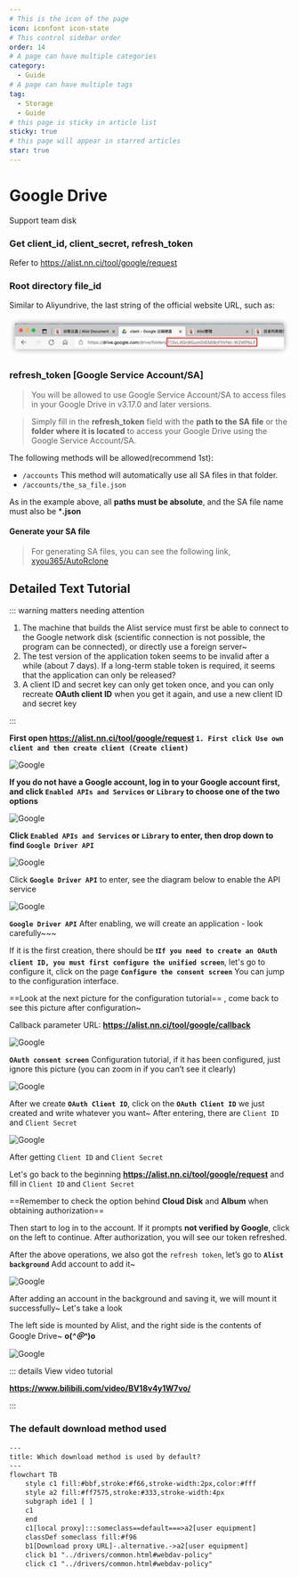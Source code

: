 ```yaml
---
# This is the icon of the page
icon: iconfont icon-state
# This control sidebar order
order: 14
# A page can have multiple categories
category:
  - Guide
# A page can have multiple tags
tag:
  - Storage
  - Guide
# this page is sticky in article list
sticky: true
# this page will appear in starred articles
star: true
---
```


# Google Drive

Support team disk
### **Get client_id, client_secret, refresh_token**
Refer to https://alist.nn.ci/tool/google/request

### **Root directory file_id**
Similar to Aliyundrive, the last string of the official website URL, such as:

![google](/img/drivers/googledrive.png)

### **refresh_token [Google Service Account/SA]**
> You will be allowed to use Google Service Account/SA to access files in your Google Drive in v3.17.0 and later versions. 

> Simply fill in the **refresh_token** field with the **path to the SA file** or the **folder where it is located** to access your Google Drive using the Google Service Account/SA.

The following methods will be allowed(recommend 1st):
  - `/accounts` This method will automatically use all SA files in that folder. 
  - `/accounts/the_sa_file.json` 

As in the example above, all **paths must be absolute**, and the SA file name must also be ***.json** 

#### **Generate your SA file**
> For generating SA files, you can see the following link, [xyou365/AutoRclone](https://github.com/xyou365/AutoRclone/blob/master/Readme.md "AutoRclone")

## **Detailed Text Tutorial**

::: warning matters needing attention

1. The machine that builds the Alist service must first be able to connect to the Google network disk (scientific connection is not possible, the program can be connected), or directly use a foreign server~
2. The test version of the application token seems to be invalid after a while (about 7 days). If a long-term stable token is required, it seems that the application can only be released?
3. A client ID and secret key can only get token once, and you can only recreate **OAuth client ID** when you get it again, and use a new client ID and secret key

:::



**First open https://alist.nn.ci/tool/google/request `1. First click Use own client and then create client (Create client)`**

![Google](/img/drivers/google/Google-0.png)

**If you do not have a Google account, log in to your Google account first, and click `Enabled APIs and Services` or `Library` to choose one of the two options**

![Google](/img/drivers/google/Google-1.png)

**Click `Enabled APIs and Services` or `Library` to enter, then drop down to find `Google Driver API`**

![Google](/img/drivers/google/Google-2.png)

Click **`Google Driver API`** to enter, see the diagram below to enable the API service

![Google](/img/drivers/google/Google-3.png)

**`Google Driver API`** After enabling, we will create an application - look carefully~~~



If it is the first creation, there should be **` ❗If you need to create an OAuth client ID, you must first configure the unified screen `**, let's go to configure it, click on the page  **`Configure the consent screen`** You can jump to the configuration interface.

 ==Look at the next picture for the configuration tutorial== , come back to see this picture after configuration~

Callback parameter URL: **https://alist.nn.ci/tool/google/callback**

![Google](/img/drivers/google/Google-4-1.png)

**`OAuth consent screen`** Configuration tutorial, if it has been configured, just ignore this picture (you can zoom in if you can’t see it clearly)

![Google](/img/drivers/google/Google-6.png)

After we create **`OAuth Client ID`**, click on the **`OAuth Client ID`** we just created and write whatever you want~ After entering, there are `Client ID` and `Client Secret`

![Google](/img/drivers/google/Google-7.png)

After getting `Client ID` and `Client Secret`

Let's go back to the beginning **https://alist.nn.ci/tool/google/request** and fill in `Client ID` and `Client Secret`

 ==Remember to check the option behind **Cloud Disk** and **Album** when obtaining authorization==

Then start to log in to the account. If it prompts **not verified by Google**, click on the left to continue. After authorization, you will see our token refreshed.

After the above operations, we also got the `refresh token`, let’s go to **`Alist background`** Add account to add it~

![Google](/img/drivers/google/Google-8.png)

After adding an account in the background and saving it, we will mount it successfully~ Let's take a look

The left side is mounted by Alist, and the right side is the contents of Google Drive~ **o(*^＠^*)o**

![Google](/img/drivers/google/Google-13-1.png)



::: details View video tutorial

**https://www.bilibili.com/video/BV18v4y1W7vo/**

:::



### **The default download method used**


```mermaid
---
title: Which download method is used by default?
---
flowchart TB
    style c1 fill:#bbf,stroke:#f66,stroke-width:2px,color:#fff
    style a2 fill:#ff7575,stroke:#333,stroke-width:4px
    subgraph ide1 [ ]
    c1
    end
    c1[local proxy]:::someclass==default===>a2[user equipment]
    classDef someclass fill:#f96
    b1[Download proxy URL]-.alternative.->a2[user equipment]
    click b1 "../drivers/common.html#webdav-policy"
    click c1 "../drivers/common.html#webdav-policy"
```
